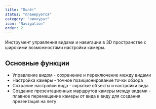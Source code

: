 ```yaml
---
title: "Полёт"
status: "планируется"
category: "зиккурат"
icon: "Navigation"
order: 2
---
```


Инструмент управления видами и навигации в 3D пространстве с широкими возможностями настройки камеры.

## Основные функции

- Управление видом - сохранение и переключение между видами
- Настройка камеры - точное позиционирование точки обзора
- Сохрание настройки вида - скрытые объекты и настройки вида
- Создание презентационных маршрутов камеры между видами - плавное перемещение камеры от вида к виду для создания презентация на лету